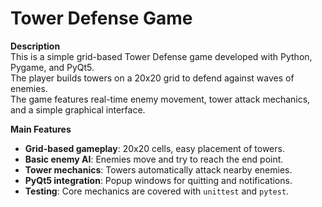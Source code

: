 # Tower Defense Game

**Description**  
This is a simple grid-based Tower Defense game developed with Python, Pygame, and PyQt5.  
The player builds towers on a 20x20 grid to defend against waves of enemies.  
The game features real-time enemy movement, tower attack mechanics, and a simple graphical interface.

**Main Features**
- **Grid-based gameplay**: 20x20 cells, easy placement of towers.
- **Basic enemy AI**: Enemies move and try to reach the end point.
- **Tower mechanics**: Towers automatically attack nearby enemies.
- **PyQt5 integration**: Popup windows for quitting and notifications.
- **Testing**: Core mechanics are covered with `unittest` and `pytest`.

